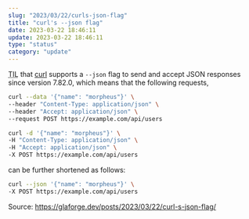 ```yaml
---
slug: "2023/03/22/curls-json-flag"
title: "curl's --json flag"
date: 2023-03-22 18:46:11
update: 2023-03-22 18:46:11
type: "status"
category: "update"
---
```


<abbr title="Today I learned">TIL</abbr> that [curl](https://github.com/curl/curl) supports a `--json` flag to send and accept JSON responses since version 7.82.0, which means that the following requests,

```sh prompt{1,6}
curl --data '{"name": "morpheus"}' \
--header "Content-Type: application/json" \
--header "Accept: application/json" \
--request POST https://example.com/api/users

curl -d '{"name": "morpheus"}' \
-H "Content-Type: application/json" \
-H "Accept: application/json" \
-X POST https://example.com/api/users
```

can be further shortened as follows:

```sh prompt{1}
curl --json '{"name": "morpheus"}' \
-X POST https://example.com/api/users
```

Source: https://glaforge.dev/posts/2023/03/22/curl-s-json-flag/
